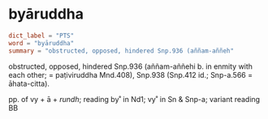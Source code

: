 # byāruddha

``` toml
dict_label = "PTS"
word = "byāruddha"
summary = "obstructed, opposed, hindered Snp.936 (aññam-aññeh"
```

obstructed, opposed, hindered Snp.936 (aññam\-aññehi b. in enmity with each other; = paṭiviruddha Mnd.408), Snp.938 (Snp.412 id.; Snp\-a.566 = āhata\-citta).

pp. of vy \+ ā \+ *rundh*; reading by˚ in Nd1; vy˚ in Sn & Snp\-a; variant reading BB

